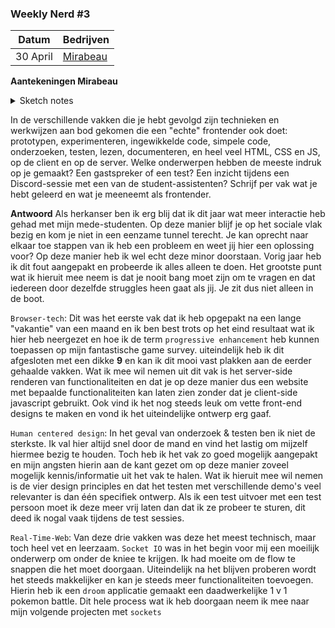 ### Weekly Nerd #3

| Datum    | Bedrijven                                                        |
| -------- | ---------------------------------------------------------------- |
| 30 April | [Mirabeau](https://www.mirabeau.nl) |


**Aantekeningen Mirabeau**

<details>
  <summary>Sketch notes</summary>
  
  ![Web 1920 – 1](https://user-images.githubusercontent.com/40355914/116704181-69001380-a9cb-11eb-9f9e-6b7e5d9c57f2.png)

  
</details>


In de verschillende vakken die je hebt gevolgd zijn technieken en werkwijzen aan bod gekomen die een "echte" frontender ook doet: prototypen, experimenteren, ingewikkelde code, simpele code, onderzoeken, testen, lezen, documenteren, en heel veel HTML, CSS en JS, op de client en op de server. Welke onderwerpen hebben de meeste indruk op je gemaakt? Een gastspreker of een test? Een inzicht tijdens een Discord-sessie met een van de student-assistenten? Schrijf per vak wat je hebt geleerd en wat je meeneemt als frontender.

**Antwoord**
Als herkanser ben ik erg blij dat ik dit jaar wat meer interactie heb gehad met mijn mede-studenten. Op deze manier blijf je op het sociale vlak bezig en kom je niet in een eenzame tunnel terecht. Je kan oprecht naar elkaar toe stappen van ik heb een probleem en weet jij hier een oplossing voor? Op deze manier heb ik wel echt deze minor doorstaan. Vorig jaar heb ik dit fout aangepakt en probeerde ik alles alleen te doen. Het grootste punt wat ik hieruit mee neem is dat je nooit bang moet zijn om te vragen en dat iedereen door dezelfde struggles heen gaat als jij. Je zit dus niet alleen in de boot.

`Browser-tech`: Dit was het eerste vak dat ik heb opgepakt na een lange "vakantie" van een maand en ik ben best trots op het eind resultaat wat ik hier heb neergezet en hoe ik de term `progressive enhancement` heb kunnen toepassen op mijn fantastische game survey. uiteindelijk heb ik dit afgesloten met een dikke **9** en kan ik dit mooi vast plakken aan de eerder gehaalde vakken. Wat ik mee wil nemen uit dit vak is het server-side renderen van functionaliteiten en dat je op deze manier dus een website met bepaalde functionaliteiten kan laten zien zonder dat je client-side javascript gebruikt. Ook vind ik het nog steeds leuk om vette front-end designs te maken en vond ik het uiteindelijke ontwerp erg gaaf.

`Human centered design`: In het geval van onderzoek & testen ben ik niet de sterkste. Ik val hier altijd snel door de mand en vind het lastig om mijzelf hiermee bezig te houden. Toch heb ik het vak zo goed mogelijk aangepakt en mijn angsten hierin aan de kant gezet om op deze manier zoveel mogelijk kennis/informatie uit het vak te halen. Wat ik hieruit mee wil nemen is de vier design principles en dat het testen met verschillende demo's veel relevanter is dan één specifiek ontwerp. Als ik een test uitvoer met een test persoon moet ik deze meer vrij laten dan dat ik ze probeer te sturen, dit deed ik nogal vaak tijdens de test sessies.

`Real-Time-Web`: Van deze drie vakken was deze het meest technisch, maar toch heel vet en leerzaam. `Socket IO` was in het begin voor mij een moeilijk onderwerp om onder de kniee te krijgen. Ik had moeite om de flow te snappen die het moet doorgaan. Uiteindelijk na het blijven proberen wordt het steeds makkelijker en kan je steeds meer functionaliteiten toevoegen. Hierin heb ik een `droom` applicatie gemaakt een daadwerkelijke 1 v 1 pokemon battle. Dit hele process wat ik heb doorgaan neem ik mee naar mijn volgende projecten met `sockets`


